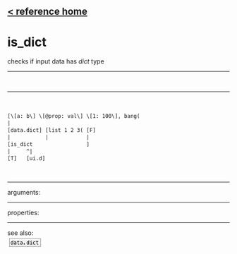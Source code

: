 [< reference home](ceammc_lib.html)
---

# is_dict


checks if input data has *dict* type

---

<br>


---


```


[\[a: b\] \[@prop: val\] \[1: 100\], bang(
|
[data.dict] [list 1 2 3( [F]
|           |            |
[is_dict                 ]
|     ^|
[T]   [ui.d]

            
```

---
arguments:


---
properties:


---
see also:<br>
[![data.dict](img/object_data.dict.png)](data.dict.html)
